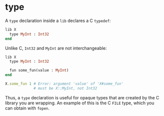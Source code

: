 # type

A `type` declaration inside a `lib` declares a C `typedef`:

```ruby
lib X
  type MyInt : Int32
end
```

Unlike C, `Int32` and `MyInt` are not interchangeable:

```ruby
lib X
  type MyInt : Int32

  fun some_fun(value : MyInt)
end

X.some_fun 1 # Error: argument 'value' of 'X#some_fun'
             # must be X::MyInt, not Int32

```

Thus, a `type` declaration is useful for opaque types that are created by the C library you are wrapping. An example of this is the C `FILE` type, which you can obtain with `fopen`.
